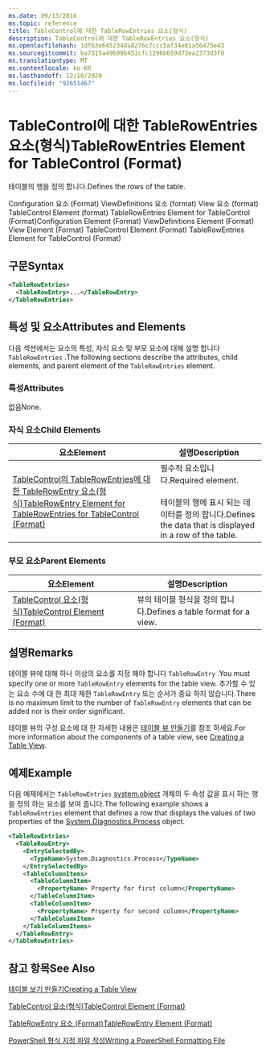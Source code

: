 ```yaml
---
ms.date: 09/13/2016
ms.topic: reference
title: TableControl에 대한 TableRowEntries 요소(형식)
description: TableControl에 대한 TableRowEntries 요소(형식)
ms.openlocfilehash: 1df63e645234da8276c7ccc5af34e81a56475e43
ms.sourcegitcommit: ba7315a496986451cfc1296b659d73ea2373d3f0
ms.translationtype: MT
ms.contentlocale: ko-KR
ms.lasthandoff: 12/10/2020
ms.locfileid: "92651467"
---
```

# <a name="tablerowentries-element-for-tablecontrol-format"></a><span data-ttu-id="86a72-103">TableControl에 대한 TableRowEntries 요소(형식)</span><span class="sxs-lookup"><span data-stu-id="86a72-103">TableRowEntries Element for TableControl (Format)</span></span>

<span data-ttu-id="86a72-104">테이블의 행을 정의 합니다.</span><span class="sxs-lookup"><span data-stu-id="86a72-104">Defines the rows of the table.</span></span>

<span data-ttu-id="86a72-105">Configuration 요소 (Format) ViewDefinitions 요소 (format) View 요소 (format) TableControl Element (format) TableRowEntries Element for TableControl (Format)</span><span class="sxs-lookup"><span data-stu-id="86a72-105">Configuration Element (Format) ViewDefinitions Element (Format) View Element (Format) TableControl Element (Format) TableRowEntries Element for TableControl (Format)</span></span>

## <a name="syntax"></a><span data-ttu-id="86a72-106">구문</span><span class="sxs-lookup"><span data-stu-id="86a72-106">Syntax</span></span>

```xml
<TableRowEntries>
  <TableRowEntry>...</TableRowEntry>
</TableRowEntries>
```

## <a name="attributes-and-elements"></a><span data-ttu-id="86a72-107">특성 및 요소</span><span class="sxs-lookup"><span data-stu-id="86a72-107">Attributes and Elements</span></span>

<span data-ttu-id="86a72-108">다음 섹션에서는 요소의 특성, 자식 요소 및 부모 요소에 대해 설명 합니다 `TableRowEntries` .</span><span class="sxs-lookup"><span data-stu-id="86a72-108">The following sections describe the attributes, child elements, and parent element of the `TableRowEntries` element.</span></span>

### <a name="attributes"></a><span data-ttu-id="86a72-109">특성</span><span class="sxs-lookup"><span data-stu-id="86a72-109">Attributes</span></span>

<span data-ttu-id="86a72-110">없음</span><span class="sxs-lookup"><span data-stu-id="86a72-110">None.</span></span>

### <a name="child-elements"></a><span data-ttu-id="86a72-111">자식 요소</span><span class="sxs-lookup"><span data-stu-id="86a72-111">Child Elements</span></span>

|<span data-ttu-id="86a72-112">요소</span><span class="sxs-lookup"><span data-stu-id="86a72-112">Element</span></span>|<span data-ttu-id="86a72-113">설명</span><span class="sxs-lookup"><span data-stu-id="86a72-113">Description</span></span>|
|-------------|-----------------|
|[<span data-ttu-id="86a72-114">TableControl의 TableRowEntries에 대한 TableRowEntry 요소(형식)</span><span class="sxs-lookup"><span data-stu-id="86a72-114">TableRowEntry Element for TableRowEntries for TableControl (Format)</span></span>](./tablerowentry-element-for-tablerowentries-for-tablecontrol-format.md)|<span data-ttu-id="86a72-115">필수적 요소입니다.</span><span class="sxs-lookup"><span data-stu-id="86a72-115">Required element.</span></span><br /><br /> <span data-ttu-id="86a72-116">테이블의 행에 표시 되는 데이터를 정의 합니다.</span><span class="sxs-lookup"><span data-stu-id="86a72-116">Defines the data that is displayed in a row of the table.</span></span>|

### <a name="parent-elements"></a><span data-ttu-id="86a72-117">부모 요소</span><span class="sxs-lookup"><span data-stu-id="86a72-117">Parent Elements</span></span>

|<span data-ttu-id="86a72-118">요소</span><span class="sxs-lookup"><span data-stu-id="86a72-118">Element</span></span>|<span data-ttu-id="86a72-119">설명</span><span class="sxs-lookup"><span data-stu-id="86a72-119">Description</span></span>|
|-------------|-----------------|
|[<span data-ttu-id="86a72-120">TableControl 요소(형식)</span><span class="sxs-lookup"><span data-stu-id="86a72-120">TableControl Element (Format)</span></span>](./tablecontrol-element-format.md)|<span data-ttu-id="86a72-121">뷰의 테이블 형식을 정의 합니다.</span><span class="sxs-lookup"><span data-stu-id="86a72-121">Defines a table format for a view.</span></span>|

## <a name="remarks"></a><span data-ttu-id="86a72-122">설명</span><span class="sxs-lookup"><span data-stu-id="86a72-122">Remarks</span></span>

<span data-ttu-id="86a72-123">테이블 뷰에 대해 하나 이상의 요소를 지정 해야 합니다 `TableRowEntry` .</span><span class="sxs-lookup"><span data-stu-id="86a72-123">You must specify one or more `TableRowEntry` elements for the table view.</span></span> <span data-ttu-id="86a72-124">추가할 수 있는 요소 수에 대 한 최대 제한 `TableRowEntry` 또는 순서가 중요 하지 않습니다.</span><span class="sxs-lookup"><span data-stu-id="86a72-124">There is no maximum limit to the number of `TableRowEntry` elements that can be added nor is their order significant.</span></span>

<span data-ttu-id="86a72-125">테이블 뷰의 구성 요소에 대 한 자세한 내용은 [테이블 뷰 만들기](./creating-a-table-view.md)를 참조 하세요.</span><span class="sxs-lookup"><span data-stu-id="86a72-125">For more information about the components of a table view, see [Creating a Table View](./creating-a-table-view.md).</span></span>

## <a name="example"></a><span data-ttu-id="86a72-126">예제</span><span class="sxs-lookup"><span data-stu-id="86a72-126">Example</span></span>

<span data-ttu-id="86a72-127">다음 예제에서는 `TableRowEntries` [system.object](/dotnet/api/System.Diagnostics.Process) 개체의 두 속성 값을 표시 하는 행을 정의 하는 요소를 보여 줍니다.</span><span class="sxs-lookup"><span data-stu-id="86a72-127">The following example shows a `TableRowEntries` element that defines a row that displays the values of two properties of the [System.Diagnostics.Process](/dotnet/api/System.Diagnostics.Process) object.</span></span>

```xml
<TableRowEntries>
  <TableRowEntry>
    <EntrySelectedBy>
      <TypeName>System.Diagnostics.Process</TypeName>
    </EntrySelectedBy>
    <TableColumnItems>
      <TableColumnItem>
        <PropertyName> Property for first column</PropertyName>
      </TableColumnItem>
      <TableColumnItem>
        <PropertyName> Property for second column</PropertyName>
      </TableColumnItem>
    </TableColumnItems>
  </TableRowEntry>
</TableRowEntries>

```

## <a name="see-also"></a><span data-ttu-id="86a72-128">참고 항목</span><span class="sxs-lookup"><span data-stu-id="86a72-128">See Also</span></span>

[<span data-ttu-id="86a72-129">테이블 보기 만들기</span><span class="sxs-lookup"><span data-stu-id="86a72-129">Creating a Table View</span></span>](./creating-a-table-view.md)

[<span data-ttu-id="86a72-130">TableControl 요소(형식)</span><span class="sxs-lookup"><span data-stu-id="86a72-130">TableControl Element (Format)</span></span>](./tablecontrol-element-format.md)

[<span data-ttu-id="86a72-131">TableRowEntry 요소 (Format)</span><span class="sxs-lookup"><span data-stu-id="86a72-131">TableRowEntry Element (Format)</span></span>](./tablerowentry-element-for-tablerowentries-for-tablecontrol-format.md)

[<span data-ttu-id="86a72-132">PowerShell 형식 지정 파일 작성</span><span class="sxs-lookup"><span data-stu-id="86a72-132">Writing a PowerShell Formatting File</span></span>](./writing-a-powershell-formatting-file.md)
